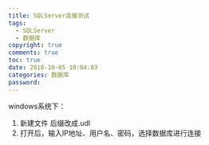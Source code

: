 ```yaml
---
title: SQLServer连接测试
tags:
  - SQLServer
  - 数据库
copyright: true
comments: true
toc: true
date: 2018-10-05 10:04:03
categories: 数据库
password:
---
```


windows系统下：
1. 新建文件 后缀改成.udl
2. 打开后，输入IP地址、用户名、密码，选择数据库进行连接